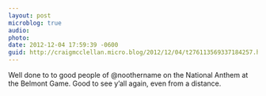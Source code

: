 ```yaml
---
layout: post
microblog: true
audio: 
photo: 
date: 2012-12-04 17:59:39 -0600
guid: http://craigmcclellan.micro.blog/2012/12/04/t276113569337184257.html
---
```

Well done to to good people of @noothername on the National Anthem at the Belmont Game. Good to see y’all again, even from a distance.
